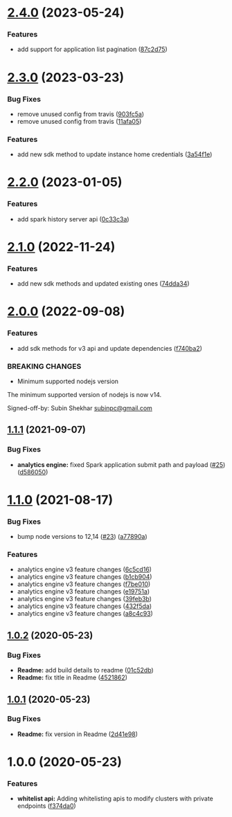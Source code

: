 # [2.4.0](https://github.com/IBM/ibm-iae-node-sdk/compare/v2.3.0...v2.4.0) (2023-05-24)


### Features

* add support for application list pagination ([87c2d75](https://github.com/IBM/ibm-iae-node-sdk/commit/87c2d75414926aa89bcb37570aeb2402f95615a0))

# [2.3.0](https://github.com/IBM/ibm-iae-node-sdk/compare/v2.2.0...v2.3.0) (2023-03-23)


### Bug Fixes

* remove unused config from travis ([903fc5a](https://github.com/IBM/ibm-iae-node-sdk/commit/903fc5abac3e37b393a6f57f7cbf8eaf0896c5fd))
* remove unused config from travis ([11afa05](https://github.com/IBM/ibm-iae-node-sdk/commit/11afa05aba6c573e4882690a5fa7114565e452a4))


### Features

* add new sdk method to update instance home credentials ([3a54f1e](https://github.com/IBM/ibm-iae-node-sdk/commit/3a54f1e7bc2f71d7345f0190af4d6e2d27a4234e))

# [2.2.0](https://github.com/IBM/ibm-iae-node-sdk/compare/v2.1.0...v2.2.0) (2023-01-05)


### Features

* add spark history server api ([0c33c3a](https://github.com/IBM/ibm-iae-node-sdk/commit/0c33c3a0b0a17270814290e440c666ce538386e4))

# [2.1.0](https://github.com/IBM/ibm-iae-node-sdk/compare/v2.0.0...v2.1.0) (2022-11-24)


### Features

* add new sdk methods and updated existing ones ([74dda34](https://github.com/IBM/ibm-iae-node-sdk/commit/74dda34053a911ac31e0e7e57cc1052ed7e4117f))

# [2.0.0](https://github.com/IBM/ibm-iae-node-sdk/compare/v1.1.1...v2.0.0) (2022-09-08)


### Features

* add sdk methods for v3 api and update dependencies ([f740ba2](https://github.com/IBM/ibm-iae-node-sdk/commit/f740ba24e7ea007014a1adc2e48dbfce98b28d97))


### BREAKING CHANGES

* Minimum supported nodejs version

The minimum supported version of nodejs is now v14.

Signed-off-by: Subin Shekhar <subinpc@gmail.com>

## [1.1.1](https://github.com/IBM/ibm-iae-node-sdk/compare/v1.1.0...v1.1.1) (2021-09-07)


### Bug Fixes

* **analytics engine:** fixed Spark application submit path and payload ([#25](https://github.com/IBM/ibm-iae-node-sdk/issues/25)) ([d586050](https://github.com/IBM/ibm-iae-node-sdk/commit/d58605047af31a12a38498a197a34bb82083b87f))

# [1.1.0](https://github.com/IBM/ibm-iae-node-sdk/compare/v1.0.2...v1.1.0) (2021-08-17)


### Bug Fixes

* bump node versions to 12,14 ([#23](https://github.com/IBM/ibm-iae-node-sdk/issues/23)) ([a77890a](https://github.com/IBM/ibm-iae-node-sdk/commit/a77890a5cfbb65899ee56a28038b2d099c2206f0))


### Features

* analytics engine v3 feature changes ([6c5cd16](https://github.com/IBM/ibm-iae-node-sdk/commit/6c5cd1623d02a38c298fc6bcb40c35f3c01410da))
* analytics engine v3 feature changes ([b1cb904](https://github.com/IBM/ibm-iae-node-sdk/commit/b1cb90499093985db710486d73936554e86f423e))
* analytics engine v3 feature changes ([f7be010](https://github.com/IBM/ibm-iae-node-sdk/commit/f7be01054b9a39c5178dda41aaab98b8dcd59539))
* analytics engine v3 feature changes ([e19751a](https://github.com/IBM/ibm-iae-node-sdk/commit/e19751a08c1dd19b353171b8b5f8254ddb4e1f4e))
* analytics engine v3 feature changes ([39feb3b](https://github.com/IBM/ibm-iae-node-sdk/commit/39feb3b40069fe5bba0f9b56b219a170e9ae9629))
* analytics engine v3 feature changes ([432f5da](https://github.com/IBM/ibm-iae-node-sdk/commit/432f5da98fae9234d084c9360f91a55ccbbf19a7))
* analytics engine v3 feature changes ([a8c4c93](https://github.com/IBM/ibm-iae-node-sdk/commit/a8c4c9399f47769345e88d17c82ab3db56b31314))

## [1.0.2](https://github.com/IBM/ibm-iae-node-sdk/compare/v1.0.1...v1.0.2) (2020-05-23)


### Bug Fixes

* **Readme:** add build details to readme ([01c52db](https://github.com/IBM/ibm-iae-node-sdk/commit/01c52db433075140f13c5193295e01d577533ddd))
* **Readme:** fix title in Readme ([4521862](https://github.com/IBM/ibm-iae-node-sdk/commit/45218625f18ef607fcbe26f493acf1c9b0b5b6f8))

## [1.0.1](https://github.com/IBM/ibm-iae-node-sdk/compare/v1.0.0...v1.0.1) (2020-05-23)


### Bug Fixes

* **Readme:** fix version in Readme ([2d41e98](https://github.com/IBM/ibm-iae-node-sdk/commit/2d41e98548cf5810305c0214d48d24b9e2db9ce3))

# 1.0.0 (2020-05-23)


### Features

* **whitelist api:** Adding whitelisting apis to modify clusters with private endpoints ([f374da0](https://github.com/IBM/ibm-iae-node-sdk/commit/f374da03953a0478c9e5e1a9ba9ee52aa49d4424))

